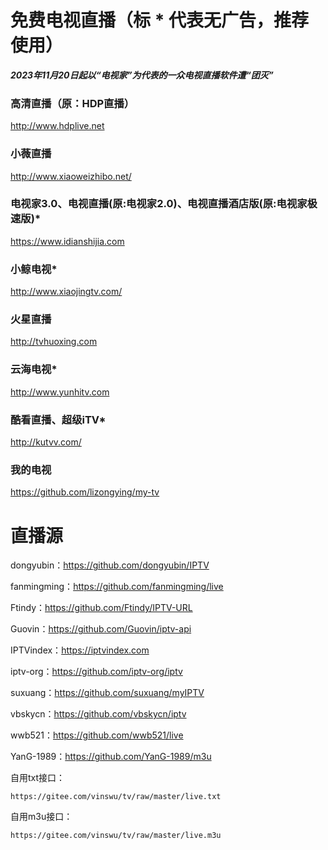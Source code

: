 # 免费电视直播（标 * 代表无广告，推荐使用）

***2023年11月20日起以“电视家”为代表的一众电视直播软件遭“团灭”***

### 高清直播（原：HDP直播）  
http://www.hdplive.net

### 小薇直播  
http://www.xiaoweizhibo.net/

### 电视家3.0、电视直播(原:电视家2.0)、电视直播酒店版(原:电视家极速版)*  
https://www.idianshijia.com

### 小鲸电视*  
http://www.xiaojingtv.com/

### 火星直播  
http://tvhuoxing.com

### 云海电视*  
http://www.yunhitv.com

### 酷看直播、超级iTV*  
http://kutvv.com/

### 我的电视
https://github.com/lizongying/my-tv

# 直播源

dongyubin：https://github.com/dongyubin/IPTV

fanmingming：https://github.com/fanmingming/live

Ftindy：https://github.com/Ftindy/IPTV-URL

Guovin：https://github.com/Guovin/iptv-api

IPTVindex：https://iptvindex.com

iptv-org：https://github.com/iptv-org/iptv

suxuang：https://github.com/suxuang/myIPTV

vbskycn：https://github.com/vbskycn/iptv

wwb521：https://github.com/wwb521/live

YanG-1989：https://github.com/YanG-1989/m3u

自用txt接口：

    https://gitee.com/vinswu/tv/raw/master/live.txt

自用m3u接口：

    https://gitee.com/vinswu/tv/raw/master/live.m3u
    
